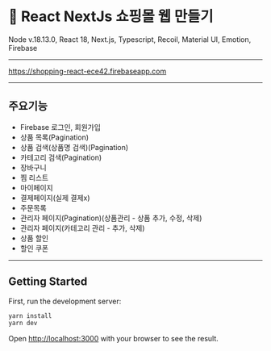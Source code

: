 # 🍎 React NextJs 쇼핑몰 웹 만들기
Node v.18.13.0, React 18, Next.js, Typescript, Recoil, Material UI, Emotion, Firebase

----
https://shopping-react-ece42.firebaseapp.com

----
## 주요기능
- Firebase 로그인, 회원가입
- 상품 목록(Pagination)
- 상품 검색(상품명 검색)(Pagination)
- 카테고리 검색(Pagination)
- 장바구니
- 찜 리스트
- 마이페이지
- 결제페이지(실제 결제x)
- 주문목록
- 관리자 페이지(Pagination)(상품관리 - 상품 추가, 수정, 삭제)
- 관리자 페이지(카테고리 관리 - 추가, 삭제)
- 상품 할인
- 할인 쿠폰

----
## Getting Started

First, run the development server:

```bash
yarn install
yarn dev
```

Open [http://localhost:3000](http://localhost:3000) with your browser to see the result.
